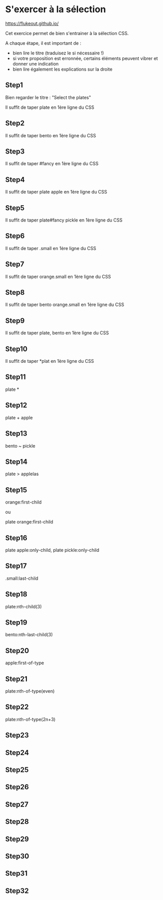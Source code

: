 # S'exercer à la sélection

https://flukeout.github.io/

Cet exercice permet de bien s'entrainer à la sélection CSS.

A chaque étape, il est important de :

- bien lire le titre (traduisez le si nécessaire !)
- si votre proposition est erronnée, certains éléments peuvent vibrer et donner une indication
- bien lire également les explications sur la droite

## Step1

Bien regarder le titre : "Select the plates"

Il suffit de taper
plate
en 1ère ligne du CSS

## Step2

Il suffit de taper
bento
en 1ère ligne du CSS

## Step3

Il suffit de taper
#fancy
en 1ère ligne du CSS

## Step4

Il suffit de taper
plate apple
en 1ère ligne du CSS

## Step5

Il suffit de taper
plate#fancy pickle
en 1ère ligne du CSS

## Step6

Il suffit de taper
.small
en 1ère ligne du CSS

## Step7

Il suffit de taper
orange.small
en 1ère ligne du CSS

## Step8

Il suffit de taper
bento orange.small
en 1ère ligne du CSS

## Step9

Il suffit de taper
plate, bento
en 1ère ligne du CSS

## Step10

Il suffit de taper
\*plat
en 1ère ligne du CSS

## Step11

plate \*

## Step12

plate + apple

## Step13

bento ~ pickle

## Step14

plate > applelas

## Step15

orange:first-child

ou

plate orange:first-child

## Step16

plate apple:only-child, plate pickle:only-child

## Step17

.small:last-child

## Step18

plate:nth-child(3)

## Step19

bento:nth-last-child(3)

## Step20

apple:first-of-type

## Step21

plate:nth-of-type(even)

## Step22

plate:nth-of-type(2n+3)

## Step23

## Step24

## Step25

## Step26

## Step27

## Step28

## Step29

## Step30

## Step31

## Step32
